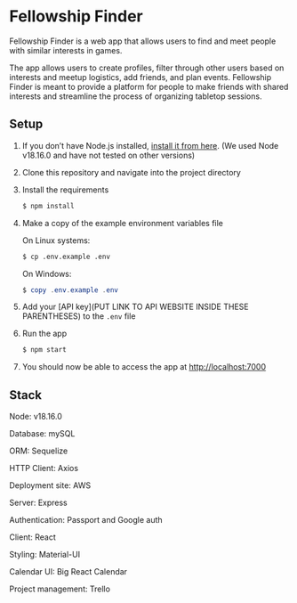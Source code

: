 # Fellowship Finder

Fellowship Finder is a web app that allows users to find and meet people with similar interests in games.

The app allows users to create profiles, filter through other users based on interests and meetup logistics, add friends, and plan events. Fellowship Finder is meant to provide a platform for people to make friends with shared interests and streamline the process of organizing tabletop sessions.

## Setup
1. If you don’t have Node.js installed, [install it from here](https://nodejs.org/en/). (We used Node v18.16.0 and have not tested on other versions)

2. Clone this repository and navigate into the project directory

3. Install the requirements

   ```bash
   $ npm install
   ```

4. Make a copy of the example environment variables file

   On Linux systems: 
   ```bash
   $ cp .env.example .env
   ```
   On Windows:
   ```powershell
   $ copy .env.example .env
   ```
5. Add your [API key](PUT LINK TO API WEBSITE INSIDE THESE PARENTHESES) to the `.env` file

6. Run the app

   ```bash
   $ npm start
   ```

7. You should now be able to access the app at [http://localhost:7000](http://localhost:7000)

## Stack

Node: v18.16.0

Database: mySQL

ORM: Sequelize

HTTP Client: Axios

Deployment site: AWS

Server: Express

Authentication: Passport and Google auth

Client: React

Styling: Material-UI

Calendar UI: Big React Calendar

Project management: Trello
